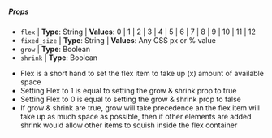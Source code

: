 ##### Props

*  `flex` | **Type**: String | **Values**: 0 | 1 | 2 | 3 | 4 | 5 | 6 | 7 | 8 | 9 | 10 | 11 | 12
*  `fixed_size` | **Type**: String | **Values**: Any CSS px or % value 
*  `grow` | **Type**: Boolean  
*  `shrink` | **Type**: Boolean 

- Flex is a short hand to set the flex item to take up (x) amount of available space
- Setting Flex to 1 is equal to setting the grow & shrink prop to true 
- Setting Flex to 0 is equal to setting the grow & shrink prop to false
- If grow & shrink are true, grow will take precedence an the flex item will take up as much space as possible, then if other elements are added shrink would allow other items to squish inside the flex container
